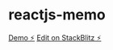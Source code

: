 # reactjs-memo

[Demo ⚡️](https://reactjs-memo.stackblitz.io/)
[Edit on StackBlitz ⚡️](https://stackblitz.com/edit/reactjs-memo)
